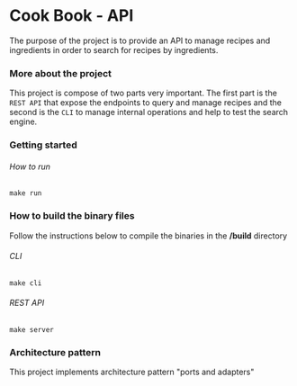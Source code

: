 # Cook Book  - API
The purpose of the project is to provide an API to manage recipes and ingredients in order to search for recipes by ingredients.

### More about the project
This project is compose of two parts very important.
The first part is the `REST API` that expose the endpoints to query and manage recipes
and the second is the `CLI` to manage internal operations and help to test the search engine.

### Getting started

###### How to run

```shell
make run
```

### How to build the binary files

Follow the instructions below to compile the binaries in the **/build** directory

###### CLI
```shell
make cli
```

###### REST API
```shell
make server
```

### Architecture pattern
This project implements architecture pattern "ports and adapters"

```

```
